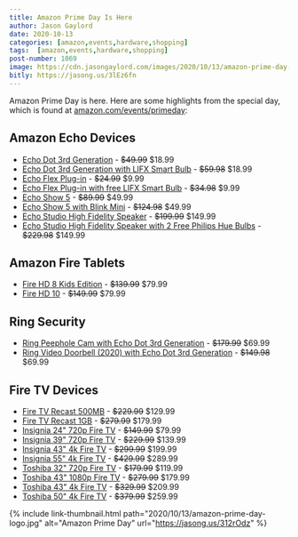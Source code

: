 ```yaml
---
title: Amazon Prime Day Is Here
author: Jason Gaylord
date: 2020-10-13
categories: [amazon,events,hardware,shopping]
tags:  [amazon,events,hardware,shopping]
post-number: 1069
image: https://cdn.jasongaylord.com/images/2020/10/13/amazon-prime-day-logo.jpg
bitly: https://jasong.us/3lEz6fn
---
```


Amazon Prime Day is here. Here are some highlights from the special day, which is found at [amazon.com/events/primeday](https://jasong.us/312rOdz):

## Amazon Echo Devices
- [Echo Dot 3rd Generation](https://www.amazon.com/Echo-Dot/dp/B07FZ8S74R/ref=as_li_ss_tl?smid=ATVPDKIKX0DER&linkCode=ll1&tag=jasongaylor01-20&linkId=1950b48286a830a45a6a777078034c9d&language=en_US) - ~~$49.99~~ $18.99
- [Echo Dot 3rd Generation with LIFX Smart Bulb](https://www.amazon.com/Echo-Dot-3rd-Gen-Charcoal/dp/B08F8QVRPJ/ref=as_li_ss_tl?smid=ATVPDKIKX0DER&linkCode=ll1&tag=jasongaylor01-20&linkId=037b58d6aa713fa0fd64557db12d5afc&language=en_US) - ~~$59.98~~ $18.99
- [Echo Flex Plug-in](https://www.amazon.com/Echo-Flex/dp/B07MLY3JKV/ref=as_li_ss_tl?smid=ATVPDKIKX0DER&linkCode=ll1&tag=jasongaylor01-20&linkId=d650b3303fdfb559828a44052ade22ab&language=en_US) - ~~$24.99~~ $9.99
- [Echo Flex Plug-in with free LIFX Smart Bulb](https://www.amazon.com/Echo-Flex-Plug-smart-speaker/dp/B08F8QNG1B/ref=as_li_ss_tl?smid=ATVPDKIKX0DER&linkCode=ll1&tag=jasongaylor01-20&linkId=ad33e832dcef3176f54364f69fbfb886&language=en_US) - ~~$34.98~~ $9.99
- [Echo Show 5](https://www.amazon.com/Introducing-Echo-Show-Compact-Charcoal/dp/B07HZLHPKP/ref=as_li_ss_tl?smid=ATVPDKIKX0DER&linkCode=ll1&tag=jasongaylor01-20&linkId=cb7b7724f92f6ae53e9dd629f026e8c0&language=en_US) - ~~$89.99~~ $49.99
- [Echo Show 5 with Blink Mini](https://www.amazon.com/Charcoal-Indoor-Security-Camera-Detection/dp/B086P992GD/ref=as_li_ss_tl?smid=ATVPDKIKX0DER&linkCode=ll1&tag=jasongaylor01-20&linkId=603a810d59e3a696ed24c5ac40d70b32&language=en_US) - ~~$124.98~~ $49.99
- [Echo Studio High Fidelity Speaker](https://www.amazon.com/Echo-Studio/dp/B07G9Y3ZMC/ref=as_li_ss_tl?smid=ATVPDKIKX0DER&linkCode=ll1&tag=jasongaylor01-20&linkId=cd05bf28cab3709566f3d8f067bda049&language=en_US) - ~~$199.99~~ $149.99
- [Echo Studio High Fidelity Speaker with 2 Free Philips Hue Bulbs](https://www.amazon.com/Echo-Studio-High-fidelity-speaker-Philips/dp/B08F8P5G9Z/ref=as_li_ss_tl?smid=ATVPDKIKX0DER&linkCode=ll1&tag=jasongaylor01-20&linkId=35c13f86c16827f4cc8b067a585aeaca&language=en_US) - ~~$229.98~~ $149.99

## Amazon Fire Tablets
- [Fire HD 8 Kids Edition](https://www.amazon.com/All-New-Fire-HD-8-Kids-Edition-Tablet/dp/B07WDDT3G5/ref=as_li_ss_tl?smid=ATVPDKIKX0DER&linkCode=ll1&tag=jasongaylor01-20&linkId=7363514135393e710c861e3ae90b459c&language=en_US) - ~~$139.99~~ $79.99
- [Fire HD 10](https://www.amazon.com/Fire-HD-10/dp/B07K1RZWMC/ref=as_li_ss_tl?smid=ATVPDKIKX0DER&linkCode=ll1&tag=jasongaylor01-20&linkId=6d69efc069b03df56434e03e71e6848b&language=en_US) - ~~$149.99~~ $79.99

## Ring Security
- [Ring Peephole Cam with Echo Dot 3rd Generation](https://www.amazon.com/Ring-Peephole-Cam-Echo-Dot/dp/B083GJWRPP/ref=as_li_ss_tl?smid=ATVPDKIKX0DER&linkCode=ll1&tag=jasongaylor01-20&linkId=cf5eaa7908ea48ebc294209399093b03&language=en_US) - ~~$179.99~~ $69.99
- [Ring Video Doorbell (2020) with Echo Dot 3rd Generation](https://www.amazon.com/All-new-Ring-Doorbell-Nickel-release/dp/B085VBMK3Q/ref=as_li_ss_tl?smid=ATVPDKIKX0DER&linkCode=ll1&tag=jasongaylor01-20&linkId=bba563a2440b27efaadf8c63bbe833cd&language=en_US) - ~~$149.98~~ $69.99

## Fire TV Devices
- [Fire TV Recast 500MB](https://www.amazon.com/Fire-TV-Recast-over-the-air-DVR-500GB-75-hours/dp/B01J6A6H74/ref=as_li_ss_tl?smid=ATVPDKIKX0DER&linkCode=ll1&tag=jasongaylor01-20&linkId=a356cd53721f940ef56b4e42b5d2bd27&language=en_US) - ~~$229.99~~ $129.99
- [Fire TV Recast 1GB](https://www.amazon.com/Fire-TV-Recast-over-the-air-DVR-1TB-150-hours/dp/B074J1GPB8/ref=as_li_ss_tl?smid=ATVPDKIKX0DER&linkCode=ll1&tag=jasongaylor01-20&linkId=43072c686ae0d79c549c82554109dcbe&language=en_US) - ~~$279.99~~ $179.99
- [Insignia 24" 720p Fire TV](https://www.amazon.com/All-New-Insignia-NS-24DF310NA21-24-inch-Smart/dp/B0874YZVWK/ref=as_li_ss_tl?smid=ANSF0RE9FUP82&linkCode=ll1&tag=jasongaylor01-20&linkId=305f0f3b7e74eb96b26283533a58f588&language=en_US) - ~~$149.99~~ $79.99
- [Insignia 39" 720p Fire TV](https://www.amazon.com/All-New-Insignia-NS-39DF310NA21-39-inch-Smart/dp/B0875M44Y5/ref=as_li_ss_tl?smid=ANSF0RE9FUP82&linkCode=ll1&tag=jasongaylor01-20&linkId=bb67db025120d31e674769c95e96d300&language=en_US) - ~~$229.99~~ $139.99
- [Insignia 43" 4k Fire TV](https://www.amazon.com/All-New-Insignia-NS-43DF710NA21-43-inch-Smart/dp/B086VRY8GZ/ref=as_li_ss_tl?smid=ANSF0RE9FUP82&linkCode=ll1&tag=jasongaylor01-20&linkId=f7f3fea90e0c397b8784be1012ebaf92&language=en_US) - ~~$299.99~~ $199.99
- [Insignia 55" 4k Fire TV](https://www.amazon.com/All-New-Insignia-NS-55DF710NA21-55-inch-Smart/dp/B086VSTFYP/ref=as_li_ss_tl?smid=ANSF0RE9FUP82&linkCode=ll1&tag=jasongaylor01-20&linkId=7300be86ce65b64033f408e1783459c9&language=en_US) - ~~$429.99~~ $289.99
- [Toshiba 32" 720p Fire TV](https://www.amazon.com/Toshiba-TF-32A710U21-32-inch-Smart-HD/dp/B0872GBSJV/ref=as_li_ss_tl?smid=ANSF0RE9FUP82&linkCode=ll1&tag=jasongaylor01-20&linkId=2550ad6685fef09987b723aff9aaf6a5&language=en_US) - ~~$179.99~~ $119.99
- [Toshiba 43" 1080p Fire TV](https://www.amazon.com/All-New-Toshiba-43LF421U21-43-inch-Smart/dp/B086VR9J8Q/ref=as_li_ss_tl?smid=ANSF0RE9FUP82&linkCode=ll1&tag=jasongaylor01-20&linkId=00d0efc3f4796e1643b68f7b9e907ec2&language=en_US) - ~~$279.99~~ $179.99
- [Toshiba 43" 4k Fire TV](https://www.amazon.com/Toshiba-TF-43A810U21-43-inch-4K-UHD/dp/B0875GMMXD/ref=as_li_ss_tl?smid=ANSF0RE9FUP82&linkCode=ll1&tag=jasongaylor01-20&linkId=2c5f0447e57c5888d000388f2542ec82&language=en_US) - ~~$329.99~~ $209.99
- [Toshiba 50" 4k Fire TV](https://www.amazon.com/All-New-Toshiba-50LF621U21-50-inch-Vision/dp/B086VR2KY8/ref=as_li_ss_tl?smid=ANSF0RE9FUP82&linkCode=ll1&tag=jasongaylor01-20&linkId=638559f3bbfc81bb210ffc89870b1bfe&language=en_US) - ~~$379.99~~ $259.99

{% include link-thumbnail.html path="2020/10/13/amazon-prime-day-logo.jpg" alt="Amazon Prime Day" url="https://jasong.us/312rOdz" %}